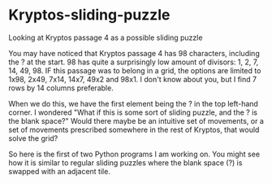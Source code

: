 # Kryptos-sliding-puzzle
Looking at Kryptos passage 4 as a possible sliding puzzle

You may have noticed that Kryptos passage 4 has 98 characters, including the ? at the start. 98 has quite a surprisingly low amount of divisors: 1, 2, 7, 14, 49, 98. 
IF this passage was to belong in a grid, the options are limited to 1x98, 2x49, 7x14, 14x7, 49x2 and 98x1. 
I don't know about you, but I find 7 rows by 14 columns preferable.

When we do this, we have the first element being the ? in the top left-hand corner.
I wondered "What if this is some sort of sliding puzzle, and the ? is the blank space?"
Would there maybe be an intuitive set of movements, or a set of movements prescribed somewhere in the rest of Kryptos, that would solve the grid?

So here is the first of two Python programs I am working on.
You might see how it is similar to regular sliding puzzles where the blank space (?) is swapped with an adjacent tile.
